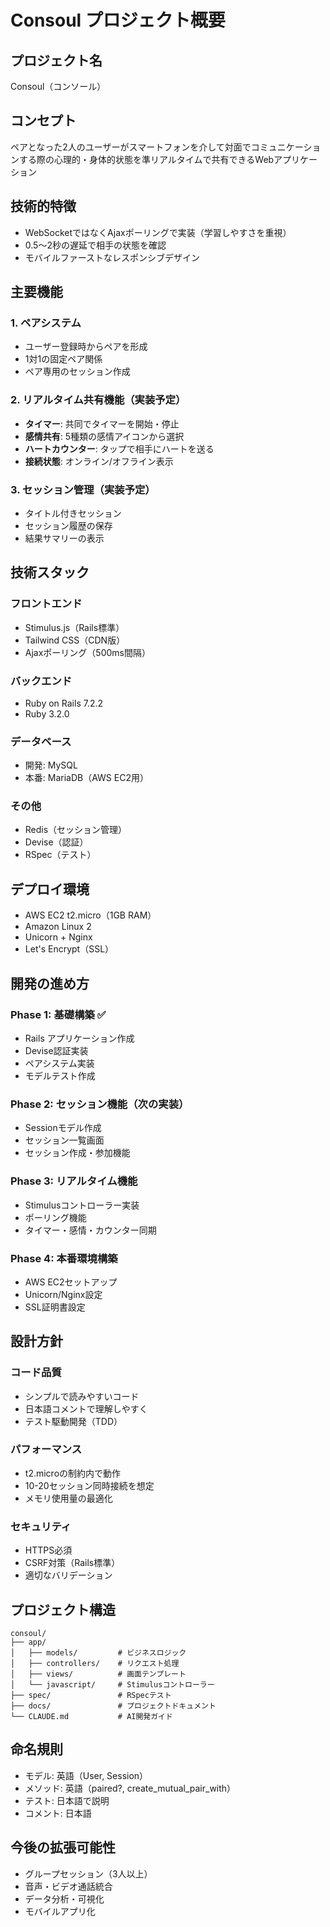 # Consoul プロジェクト概要

## プロジェクト名
Consoul（コンソール）

## コンセプト
ペアとなった2人のユーザーがスマートフォンを介して対面でコミュニケーションする際の心理的・身体的状態を準リアルタイムで共有できるWebアプリケーション

## 技術的特徴
- WebSocketではなくAjaxポーリングで実装（学習しやすさを重視）
- 0.5〜2秒の遅延で相手の状態を確認
- モバイルファーストなレスポンシブデザイン

## 主要機能

### 1. ペアシステム
- ユーザー登録時からペアを形成
- 1対1の固定ペア関係
- ペア専用のセッション作成

### 2. リアルタイム共有機能（実装予定）
- **タイマー**: 共同でタイマーを開始・停止
- **感情共有**: 5種類の感情アイコンから選択
- **ハートカウンター**: タップで相手にハートを送る
- **接続状態**: オンライン/オフライン表示

### 3. セッション管理（実装予定）
- タイトル付きセッション
- セッション履歴の保存
- 結果サマリーの表示

## 技術スタック

### フロントエンド
- Stimulus.js（Rails標準）
- Tailwind CSS（CDN版）
- Ajaxポーリング（500ms間隔）

### バックエンド
- Ruby on Rails 7.2.2
- Ruby 3.2.0

### データベース
- 開発: MySQL
- 本番: MariaDB（AWS EC2用）

### その他
- Redis（セッション管理）
- Devise（認証）
- RSpec（テスト）

## デプロイ環境
- AWS EC2 t2.micro（1GB RAM）
- Amazon Linux 2
- Unicorn + Nginx
- Let's Encrypt（SSL）

## 開発の進め方

### Phase 1: 基礎構築 ✅
- Rails アプリケーション作成
- Devise認証実装
- ペアシステム実装
- モデルテスト作成

### Phase 2: セッション機能（次の実装）
- Sessionモデル作成
- セッション一覧画面
- セッション作成・参加機能

### Phase 3: リアルタイム機能
- Stimulusコントローラー実装
- ポーリング機能
- タイマー・感情・カウンター同期

### Phase 4: 本番環境構築
- AWS EC2セットアップ
- Unicorn/Nginx設定
- SSL証明書設定

## 設計方針

### コード品質
- シンプルで読みやすいコード
- 日本語コメントで理解しやすく
- テスト駆動開発（TDD）

### パフォーマンス
- t2.microの制約内で動作
- 10-20セッション同時接続を想定
- メモリ使用量の最適化

### セキュリティ
- HTTPS必須
- CSRF対策（Rails標準）
- 適切なバリデーション

## プロジェクト構造
```
consoul/
├── app/
│   ├── models/         # ビジネスロジック
│   ├── controllers/    # リクエスト処理
│   ├── views/          # 画面テンプレート
│   └── javascript/     # Stimulusコントローラー
├── spec/               # RSpecテスト
├── docs/               # プロジェクトドキュメント
└── CLAUDE.md           # AI開発ガイド
```

## 命名規則
- モデル: 英語（User, Session）
- メソッド: 英語（paired?, create_mutual_pair_with）
- テスト: 日本語で説明
- コメント: 日本語

## 今後の拡張可能性
- グループセッション（3人以上）
- 音声・ビデオ通話統合
- データ分析・可視化
- モバイルアプリ化